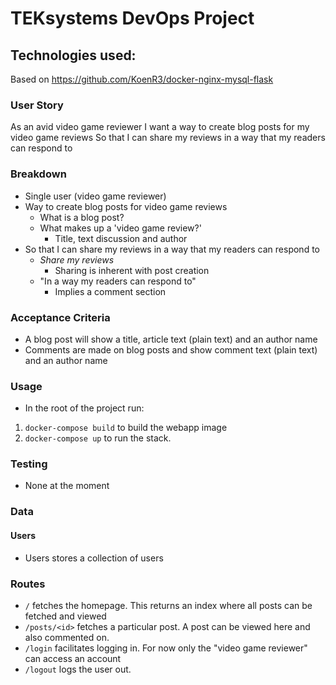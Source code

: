 # TEKsystems DevOps Project

## Technologies used:

Based on https://github.com/KoenR3/docker-nginx-mysql-flask

### User Story
As an avid video game reviewer
I want a way to create blog posts for my video game reviews
So that I can share my reviews in a way that my readers can respond to

### Breakdown
- Single user (video game reviewer)
- Way to create blog posts for video game reviews
    - What is a blog post?
    - What makes up a 'video game review?'
        - Title, text discussion and author
- So that I can share my reviews in a way that my readers can respond to
    - _Share my reviews_
        - Sharing is inherent with post creation
    - "In a way my readers can respond to"
        - Implies a comment section

### Acceptance Criteria
- A blog post will show a title, article text (plain text) and an author name
- Comments are made on blog posts and show comment text (plain text) and an author name

### Usage
- In the root of the project run:
1. `docker-compose build` to build the webapp image
2. `docker-compose up` to run the stack.

### Testing
- None at the moment

### Data
#### Users
- Users stores a collection of users

### Routes

- `/` fetches the homepage. This returns an index where all posts can be fetched and viewed
- `/posts/<id>` fetches a particular post. A post can be viewed here and also commented on.
- `/login` facilitates logging in. For now only the "video game reviewer" can access an account
- `/logout` logs the user out.

